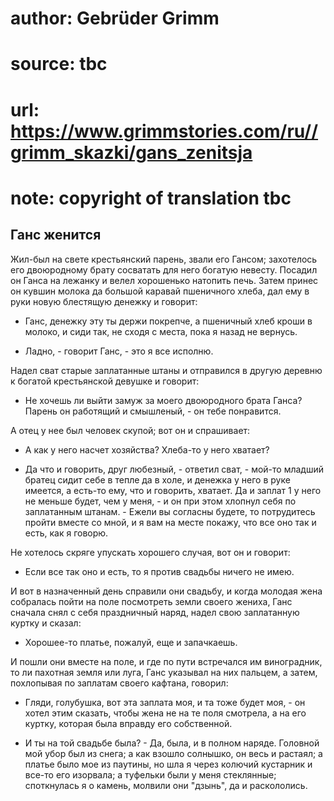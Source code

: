 # author: Gebrüder Grimm
# source: tbc
# url: https://www.grimmstories.com/ru//grimm_skazki/gans_zenitsja
# note: copyright of translation tbc

## Ганс женится 

Жил-был на свете крестьянский парень, звали его Гансом; захотелось его
двоюродному брату сосватать для него богатую невесту. Посадил он Ганса
на лежанку и велел хорошенько натопить печь. Затем принес он кувшин
молока да большой каравай пшеничного хлеба, дал ему в руки новую
блестящую денежку и говорит:

- Ганс, денежку эту ты держи покрепче, а пшеничный хлеб кроши в молоко,
и сиди так, не сходя с места, пока я назад не вернусь.

- Ладно, - говорит Ганс, - это я все исполню.

Надел сват старые заплатанные штаны и отправился в другую деревню к
богатой крестьянской девушке и говорит:

- Не хочешь ли выйти замуж за моего двоюродного брата Ганса? Парень он
работящий и смышленый, - он тебе понравится.

А отец у нее был человек скупой; вот он и спрашивает:

- А как у него насчет хозяйства? Хлеба-то у него хватает?

- Да что и говорить, друг любезный, - ответил сват, - мой-то младший
братец сидит себе в тепле да в холе, и денежка у него в руке имеется, а
есть-то ему, что и говорить, хватает. Да и заплат 1 у него не меньше
будет, чем у меня, - и он при этом хлопнул себя по заплатанным штанам. -
Ежели вы согласны будете, то потрудитесь пройти вместе со мной, и я вам
на месте покажу, что все оно так и есть, как я говорю.

Не хотелось скряге упускать хорошего случая, вот он и говорит:

- Если все так оно и есть, то я против свадьбы ничего не имею.

И вот в назначенный день справили они свадьбу, и когда молодая жена
собралась пойти на поле посмотреть земли своего жениха, Ганс сначала
снял с себя праздничный наряд, надел свою заплатанную куртку и сказал:

- Хорошее-то платье, пожалуй, еще и запачкаешь.

И пошли они вместе на поле, и где по пути встречался им виноградник, то
ли пахотная земля или луга, Ганс указывал на них пальцем, а затем,
похлопывая по заплатам своего кафтана, говорил:

- Гляди, голубушка, вот эта заплата моя, и та тоже будет моя, - он
хотел этим сказать, чтобы жена не на те поля смотрела, а на его куртку,
которая была вправду его собственной.

- И ты на той свадьбе была? - Да, была, и в полном наряде. Головной мой
убор был из снега; а как взошло солнышко, он весь и растаял; а платье
было мое из паутины, но шла я через колючий кустарник и все-то его
изорвала; а туфельки были у меня стеклянные; споткнулась я о камень,
молвили они "дзынь", да и раскололись.
